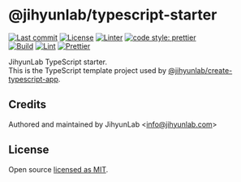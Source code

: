 # @jihyunlab/typescript-starter

[![Last commit](https://img.shields.io/github/last-commit/jihyunlab/typescript-starter.svg?style=flat-square)](https://github.com/jihyunlab/typescript-starter/graphs/commit-activity) [![License](https://img.shields.io/github/license/jihyunlab/typescript-starter.svg?style=flat-square)](https://github.com/jihyunlab/typescript-starter/blob/master/LICENSE) [![Linter](https://img.shields.io/badge/linter-eslint-blue?style=flat-square)](https://eslint.org) [![code style: prettier](https://img.shields.io/badge/code_style-prettier-ff69b4.svg?style=flat-square)](https://github.com/prettier/prettier)\
[![Build](https://github.com/jihyunlab/typescript-starter/actions/workflows/build.yml/badge.svg)](https://github.com/jihyunlab/typescript-starter/actions/workflows/build.yml) [![Lint](https://github.com/jihyunlab/typescript-starter/actions/workflows/lint.yml/badge.svg)](https://github.com/jihyunlab/typescript-starter/actions/workflows/lint.yml) [![Prettier](https://github.com/jihyunlab/typescript-starter/actions/workflows/prettier.yml/badge.svg)](https://github.com/jihyunlab/typescript-starter/actions/workflows/prettier.yml)

JihyunLab TypeScript starter.\
This is the TypeScript template project used by [@jihyunlab/create-typescript-app](https://www.npmjs.com/package/@jihyunlab/create-typescript-app).

## Credits

Authored and maintained by JihyunLab <<info@jihyunlab.com>>

## License

Open source [licensed as MIT](https://github.com/jihyunlab/typescript-starter/blob/master/LICENSE).
